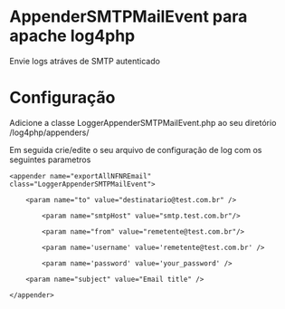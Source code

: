 AppenderSMTPMailEvent para apache log4php
=====================

  Envie logs atráves de SMTP autenticado


Configuração
====================

  Adicione a classe LoggerAppenderSMTPMailEvent.php ao seu diretório /log4php/appenders/
  
  Em seguida crie/edite o seu arquivo de configuração de log com os seguintes parametros

  	<appender name="exportAllNFNREmail" class="LoggerAppenderSMTPMailEvent">
  
		<param name="to" value="destinatario@test.com.br" />
		
	    	<param name="smtpHost" value="smtp.test.com.br"/>
	    	
	    	<param name="from" value="remetente@test.com.br"/>
	    	
	    	<param name='username' value='remetente@test.com.br' />
	    	
	    	<param name='password' value='your_password' />
	    	
		<param name="subject" value="Email title" />
	
  	</appender>
